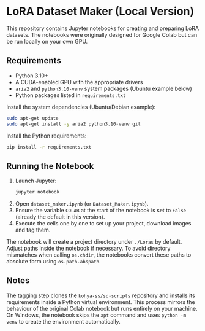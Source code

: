 # LoRA Dataset Maker (Local Version)

This repository contains Jupyter notebooks for creating and preparing LoRA datasets. The notebooks were originally designed for Google Colab but can be run locally on your own GPU.

## Requirements

- Python 3.10+
- A CUDA-enabled GPU with the appropriate drivers
- `aria2` and `python3.10-venv` system packages (Ubuntu example below)
- Python packages listed in `requirements.txt`

Install the system dependencies (Ubuntu/Debian example):

```bash
sudo apt-get update
sudo apt-get install -y aria2 python3.10-venv git
```

Install the Python requirements:

```bash
pip install -r requirements.txt
```

## Running the Notebook

1. Launch Jupyter:
   ```bash
   jupyter notebook
   ```
2. Open `dataset_maker.ipynb` (or `Dataset_Maker.ipynb`).
3. Ensure the variable `COLAB` at the start of the notebook is set to `False` (already the default in this version).
4. Execute the cells one by one to set up your project, download images and tag them.

The notebook will create a project directory under `./Loras` by default. Adjust paths inside the notebook if necessary. To avoid directory mismatches when calling `os.chdir`, the notebooks convert these paths to absolute form using `os.path.abspath`.

## Notes

The tagging step clones the `kohya-ss/sd-scripts` repository and installs its requirements inside a Python virtual environment. This process mirrors the behaviour of the original Colab notebook but runs entirely on your machine. On Windows, the notebook skips the `apt` command and uses `python -m venv` to create the environment automatically.
